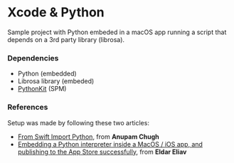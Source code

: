 #  Xcode & Python

Sample project with Python embeded in a macOS app running a script that depends on a 3rd party library (librosa).

### Dependencies
- Python (embedded)
- Librosa library (embeded)
- [PythonKit](https://github.com/pvieito/PythonKit) (SPM)

### References
Setup was made by following these two articles:
- [From Swift Import Python](https://betterprogramming.pub/from-swift-import-python-f2fc2a997d4), from **Anupam Chugh**
- [Embedding a Python interpreter inside a MacOS / iOS app, and publishing to the App Store successfully](https://medium.com/swift2go/embedding-python-interpreter-inside-a-macos-app-and-publish-to-app-store-successfully-309be9fb96a5), from **Eldar Eliav**
